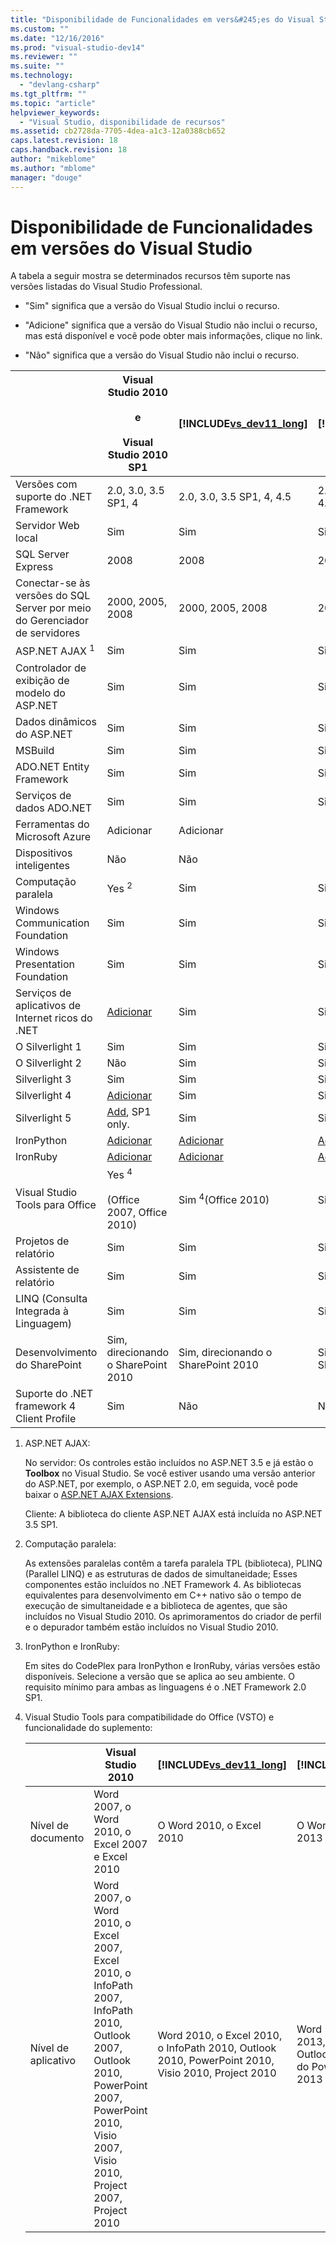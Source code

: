 ```yaml
---
title: "Disponibilidade de Funcionalidades em vers&#245;es do Visual Studio | Microsoft Docs"
ms.custom: ""
ms.date: "12/16/2016"
ms.prod: "visual-studio-dev14"
ms.reviewer: ""
ms.suite: ""
ms.technology: 
  - "devlang-csharp"
ms.tgt_pltfrm: ""
ms.topic: "article"
helpviewer_keywords: 
  - "Visual Studio, disponibilidade de recursos"
ms.assetid: cb2728da-7705-4dea-a1c3-12a0388cb652
caps.latest.revision: 18
caps.handback.revision: 18
author: "mikeblome"
ms.author: "mblome"
manager: "douge"
---
```

# Disponibilidade de Funcionalidades em vers&#245;es do Visual Studio
A tabela a seguir mostra se determinados recursos têm suporte nas versões listadas do Visual Studio Professional.  
  
-   "Sim" significa que a versão do Visual Studio inclui o recurso.  
  
-   "Adicione" significa que a versão do Visual Studio não inclui o recurso, mas está disponível e você pode obter mais informações, clique no link.  
  
-   "Não" significa que a versão do Visual Studio não inclui o recurso.  
  
||Visual Studio 2010<br /><br /> e<br /><br /> Visual Studio 2010 SP1|[!INCLUDE[vs_dev11_long](../build/includes/vs_dev11_long_md.md)]|[!INCLUDE[vs_dev12](../atl-mfc-shared/includes/vs_dev12_md.md)]|  
|-|---------------------------------------------------------|-------------------------------------------------------------------|--------------------------------------------------------------|  
|Versões com suporte do .NET Framework|2.0, 3.0, 3.5 SP1, 4|2.0, 3.0, 3.5 SP1, 4, 4.5|2.0, 3.0, 3.5 SP1, 4, 4.5 E 4.5.1|  
|Servidor Web local|Sim|Sim|Sim|  
|SQL Server Express|2008|2008|2008|  
|Conectar\-se às versões do SQL Server por meio do Gerenciador de servidores|2000, 2005, 2008|2000, 2005, 2008|2000, 2005, 2008|  
|ASP.NET AJAX <sup>1</sup>|Sim|Sim|Sim|  
|Controlador de exibição de modelo do ASP.NET|Sim|Sim|Sim|  
|Dados dinâmicos do ASP.NET|Sim|Sim|Sim|  
|MSBuild|Sim|Sim|Sim|  
|ADO.NET Entity Framework|Sim|Sim|Sim|  
|Serviços de dados ADO.NET|Sim|Sim|Sim|  
|Ferramentas do Microsoft Azure|Adicionar|Adicionar||  
|Dispositivos inteligentes|Não|Não||  
|Computação paralela|Yes <sup>2</sup>|Sim|Sim|  
|Windows Communication Foundation|Sim|Sim|Sim|  
|Windows Presentation Foundation|Sim|Sim|Sim|  
|Serviços de aplicativos de Internet ricos do .NET|[Adicionar](http://go.microsoft.com/fwlink/?LinkID=230768)|Sim|Sim|  
|O Silverlight 1|Sim|Sim|Sim|  
|O Silverlight 2|Não|Sim|Sim|  
|Silverlight 3|Sim|Sim|Sim|  
|Silverlight 4|[Adicionar](http://go.microsoft.com/fwlink/?LinkID=153710)|Sim|Sim|  
|Silverlight 5|[Add](http://go.microsoft.com/fwlink/?LinkID=215392), SP1 only.|Sim|Sim|  
|IronPython|[Adicionar](http://go.microsoft.com/fwlink/?LinkID=183863)|[Adicionar](http://go.microsoft.com/fwlink/?LinkID=183863)|[Adicionar](http://go.microsoft.com/fwlink/?LinkID=183863)|  
|IronRuby|[Adicionar](http://go.microsoft.com/fwlink/?LinkID=183864)|[Adicionar](http://go.microsoft.com/fwlink/?LinkID=183864)|[Adicionar](http://go.microsoft.com/fwlink/?LinkID=183864)|  
|Visual Studio Tools para Office|Yes <sup>4</sup><br /><br /> \(Office 2007, Office 2010\)|Sim <sup>4</sup>\(Office 2010\)|Sim <sup>4</sup>\(Office 2013\)|  
|Projetos de relatório|Sim|Sim|Sim|  
|Assistente de relatório|Sim|Sim|Sim|  
|LINQ \(Consulta Integrada à Linguagem\)|Sim|Sim|Sim|  
|Desenvolvimento do SharePoint|Sim, direcionando o SharePoint 2010|Sim, direcionando o SharePoint 2010|Sim, direcionando o SharePoint 2013|  
|Suporte do .NET framework 4 Client Profile|Sim|Não|Não|  
  
1.  ASP.NET AJAX:  
  
     No servidor: Os controles estão incluídos no ASP.NET 3.5 e já estão o **Toolbox** no Visual Studio. Se você estiver usando uma versão anterior do ASP.NET, por exemplo, o ASP.NET 2.0, em seguida, você pode baixar o [ASP.NET AJAX Extensions](http://go.microsoft.com/fwlink/?LinkID=75360).  
  
     Cliente: A biblioteca do cliente ASP.NET AJAX está incluída no ASP.NET 3.5 SP1.  
  
2.  Computação paralela:  
  
     As extensões paralelas contêm a tarefa paralela TPL \(biblioteca\), PLINQ \(Parallel LINQ\) e as estruturas de dados de simultaneidade; Esses componentes estão incluídos no .NET Framework 4. As bibliotecas equivalentes para desenvolvimento em C\+\+ nativo são o tempo de execução de simultaneidade e a biblioteca de agentes, que são incluídos no Visual Studio 2010. Os aprimoramentos do criador de perfil e o depurador também estão incluídos no Visual Studio 2010.  
  
3.  IronPython e IronRuby:  
  
     Em sites do CodePlex para IronPython e IronRuby, várias versões estão disponíveis. Selecione a versão que se aplica ao seu ambiente. O requisito mínimo para ambas as linguagens é o .NET Framework 2.0 SP1.  
  
4.  Visual Studio Tools para compatibilidade do Office \(VSTO\) e funcionalidade do suplemento:  
  
    ||Visual Studio 2010|[!INCLUDE[vs_dev11_long](../build/includes/vs_dev11_long_md.md)]|[!INCLUDE[vs_dev12](../atl-mfc-shared/includes/vs_dev12_md.md)]|  
    |-|------------------------|-------------------------------------------------------------------|--------------------------------------------------------------|  
    |Nível de documento|Word 2007, o Word 2010, o Excel 2007 e Excel 2010|O Word 2010, o Excel 2010|O Word 2013, Excel 2013|  
    |Nível de aplicativo|Word 2007, o Word 2010, o Excel 2007, Excel 2010, o InfoPath 2007, InfoPath 2010, Outlook 2007, Outlook 2010, PowerPoint 2007, PowerPoint 2010, Visio 2007, Visio 2010, Project 2007, Project 2010|Word 2010, o Excel 2010, o InfoPath 2010, Outlook 2010, PowerPoint 2010, Visio 2010, Project 2010|Word 2013, Excel 2013, InfoPath 2013, Outlook 2013, 2013 do PowerPoint, Visio 2013 e Project 2013|